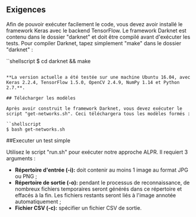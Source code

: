 
## Exigences

Afin de pouvoir exécuter facilement le code, vous devez avoir installé le framework Keras avec le backend TensorFlow. Le framework Darknet est contenu dans le dossier "darknet" et doit être compilé avant d'exécuter les tests. Pour compiler Darknet, tapez simplement "make" dans le dossier "darknet" :

``shellscript
$ cd darknet && make
```

**La version actuelle a été testée sur une machine Ubuntu 16.04, avec Keras 2.2.4, TensorFlow 1.5.0, OpenCV 2.4.9, NumPy 1.14 et Python 2.7.**.

## Télécharger les modèles

Après avoir construit le framework Darknet, vous devez exécuter le script "get-networks.sh". Ceci téléchargera tous les modèles formés :

``shellscript
$ bash get-networks.sh
```

##Executer un test simple

Utilisez le script "run.sh" pour exécuter notre approche ALPR. Il requiert 3 arguments :
* __Répertoire d'entrée (-i):__ doit contenir au moins 1 image au format JPG ou PNG ;
* __Répertoire de sortie (-o):__ pendant le processus de reconnaissance, de nombreux fichiers temporaires seront générés dans ce répertoire et effacés à la fin. Les fichiers restants seront liés à l'image annotée automatiquement ;
* __Fichier CSV (-c):__ spécifier un fichier CSV de sortie.





